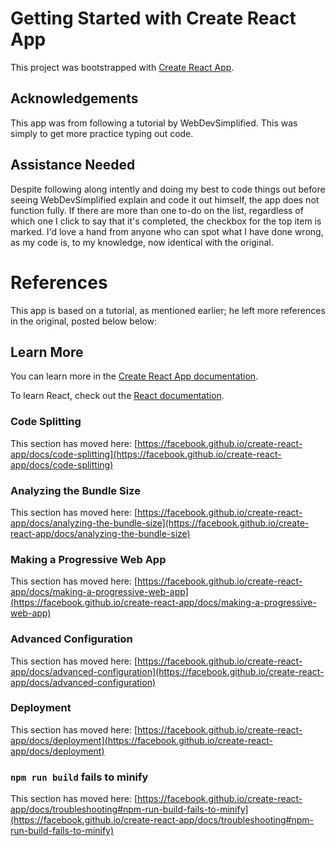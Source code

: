 # Getting Started with Create React App

This project was bootstrapped with [Create React App](https://github.com/facebook/create-react-app).

## Acknowledgements

This app was from following a tutorial by WebDevSimplified. This was simply to get more practice typing out code. 

## Assistance Needed

Despite following along intently and doing my best to code things out before seeing WebDevSimplified explain and code it out himself, the app does not function fully. If there are more than one to-do on the list, regardless of which one I click to say that it's completed, the checkbox for the top item is marked. I'd love a hand from anyone who can spot what I have done wrong, as my code is, to my knowledge, now identical with the original. 

# References

This app is based on a tutorial, as mentioned earlier; he left more references in the original, posted below below: 

## Learn More

You can learn more in the [Create React App documentation](https://facebook.github.io/create-react-app/docs/getting-started).

To learn React, check out the [React documentation](https://reactjs.org/).

### Code Splitting

This section has moved here: [https://facebook.github.io/create-react-app/docs/code-splitting](https://facebook.github.io/create-react-app/docs/code-splitting)

### Analyzing the Bundle Size

This section has moved here: [https://facebook.github.io/create-react-app/docs/analyzing-the-bundle-size](https://facebook.github.io/create-react-app/docs/analyzing-the-bundle-size)

### Making a Progressive Web App

This section has moved here: [https://facebook.github.io/create-react-app/docs/making-a-progressive-web-app](https://facebook.github.io/create-react-app/docs/making-a-progressive-web-app)

### Advanced Configuration

This section has moved here: [https://facebook.github.io/create-react-app/docs/advanced-configuration](https://facebook.github.io/create-react-app/docs/advanced-configuration)

### Deployment

This section has moved here: [https://facebook.github.io/create-react-app/docs/deployment](https://facebook.github.io/create-react-app/docs/deployment)

### `npm run build` fails to minify

This section has moved here: [https://facebook.github.io/create-react-app/docs/troubleshooting#npm-run-build-fails-to-minify](https://facebook.github.io/create-react-app/docs/troubleshooting#npm-run-build-fails-to-minify)
